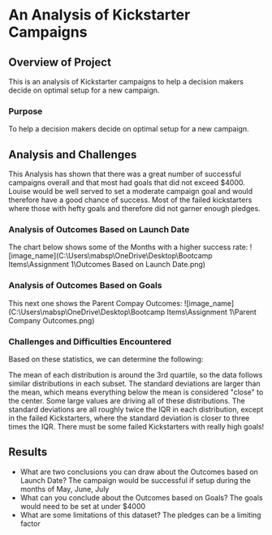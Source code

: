 # An Analysis of Kickstarter Campaigns
## Overview of Project
This is an analysis of Kickstarter campaigns to help a decision makers decide on optimal setup for a new campaign.
### Purpose
To help a decision makers decide on optimal setup for a new campaign.
## Analysis and Challenges
This Analysis has shown that there was a great number of successful campaigns overall and that most had goals that did not exceed $4000. 
Louise would be well served to set a moderate campaign goal and would therefore have a good chance of success. 
Most of the failed kickstarters where those with hefty goals and therefore did not garner enough pledges.
### Analysis of Outcomes Based on Launch Date
The chart below shows some of the Months with a higher success rate:
![image_name](C:\Users\mabsp\OneDrive\Desktop\Bootcamp Items\Assignment 1\Outcomes Based on Launch Date.png)
### Analysis of Outcomes Based on Goals
This next one shows the Parent Compay Outcomes:
![image_name](C:\Users\mabsp\OneDrive\Desktop\Bootcamp Items\Assignment 1\Parent Company Outcomes.png)
### Challenges and Difficulties Encountered
Based on these statistics, we can determine the following:

The mean of each distribution is around the 3rd quartile, so the data follows similar distributions in each subset.
The standard deviations are larger than the mean, which means everything below the mean is considered "close" to the center.
Some large values are driving all of these distributions. The standard deviations are all roughly twice the IQR in each distribution, except in the failed Kickstarters, where the standard deviation is closer to three times the IQR. There must be some failed Kickstarters with really high goals!
## Results

- What are two conclusions you can draw about the Outcomes based on Launch Date?
The campaign would be successful if setup during the months of May, June, July
- What can you conclude about the Outcomes based on Goals?
The goals would need to be set at under $4000
- What are some limitations of this dataset?
The pledges can be a limiting factor

